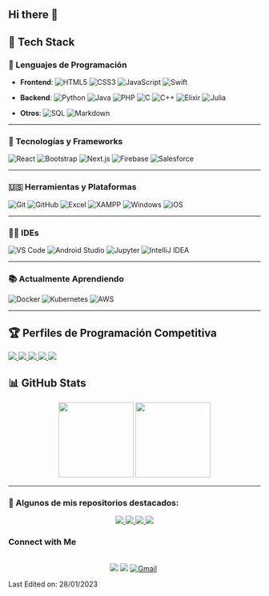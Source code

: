 ## Hi there 👋

<!-- **cyntitadecolores/cyntitadecolores** is a ✨ _special_ ✨ repository because its `README.md` (this file) appears on your GitHub profile.
Here are some ideas to get you started: -->

## 🚀 Tech Stack

### 🧠 Lenguajes de Programación
- **Frontend**: 
  ![HTML5](https://img.shields.io/badge/HTML5-E34F26?style=for-the-badge&logo=html5&logoColor=white)
  ![CSS3](https://img.shields.io/badge/CSS3-1572B6?style=for-the-badge&logo=css3&logoColor=white)
  ![JavaScript](https://img.shields.io/badge/JavaScript-F7DF1E?style=for-the-badge&logo=javascript&logoColor=black)
  ![Swift](https://img.shields.io/badge/Swift-FA7343?style=for-the-badge&logo=swift&logoColor=white)

- **Backend**: 
  ![Python](https://img.shields.io/badge/Python-14354C?style=for-the-badge&logo=python&logoColor=white)
  ![Java](https://img.shields.io/badge/Java-ED8B00?style=for-the-badge&logo=java&logoColor=white)
  ![PHP](https://img.shields.io/badge/PHP-777BB4?style=for-the-badge&logo=php&logoColor=white)
  ![C](https://img.shields.io/badge/C-00599C?style=for-the-badge&logo=c&logoColor=white)
  ![C++](https://img.shields.io/badge/C++-00599C?style=for-the-badge&logo=c%2B%2B&logoColor=white)
  ![Elixir](https://img.shields.io/badge/Elixir-4B275F?style=for-the-badge&logo=elixir&logoColor=white)
  ![Julia](https://img.shields.io/badge/Julia-9558B2?style=for-the-badge&logo=julia&logoColor=white)

- **Otros**: 
  ![SQL](https://img.shields.io/badge/SQL-4479A1?style=for-the-badge&logo=postgresql&logoColor=white)
  ![Markdown](https://img.shields.io/badge/Markdown-000000?style=for-the-badge&logo=markdown&logoColor=white)

---

### 🧠 Tecnologías y Frameworks
  ![React](https://img.shields.io/badge/React-20232a?style=for-the-badge&logo=react&logoColor=61DAFB)
  ![Bootstrap](https://img.shields.io/badge/Bootstrap-563D7C?style=for-the-badge&logo=bootstrap&logoColor=white)
  ![Next.js](https://img.shields.io/badge/Next.js-000000?style=for-the-badge&logo=next.js&logoColor=white)
  ![Firebase](https://img.shields.io/badge/Firebase-FFCA28?style=for-the-badge&logo=firebase&logoColor=black)
  ![Salesforce](https://img.shields.io/badge/Salesforce-00A1E0?style=for-the-badge&logo=salesforce&logoColor=white)

---

### 🇺🇸 Herramientas y Plataformas
  ![Git](https://img.shields.io/badge/Git-F05032?style=for-the-badge&logo=git&logoColor=white)
  ![GitHub](https://img.shields.io/badge/GitHub-181717?style=for-the-badge&logo=github&logoColor=white)
  ![Excel](https://img.shields.io/badge/Microsoft_Excel-217346?style=for-the-badge&logo=microsoft-excel&logoColor=white)
  ![XAMPP](https://img.shields.io/badge/XAMPP-F37623?style=for-the-badge&logo=xampp&logoColor=white)
  ![Windows](https://img.shields.io/badge/Windows-0078D6?style=for-the-badge&logo=windows&logoColor=white)
  ![iOS](https://img.shields.io/badge/iOS-000000?style=for-the-badge&logo=ios&logoColor=white)

---

### 👨‍💻 IDEs
  ![VS Code](https://img.shields.io/badge/Visual_Studio_Code-007ACC?style=for-the-badge&logo=visual-studio-code&logoColor=white)
  ![Android Studio](https://img.shields.io/badge/Android_Studio-3DDC84?style=for-the-badge&logo=android-studio&logoColor=white)
  ![Jupyter](https://img.shields.io/badge/Jupyter-F37626?style=for-the-badge&logo=jupyter&logoColor=white)
  ![IntelliJ IDEA](https://img.shields.io/badge/IntelliJ_IDEA-000000?style=for-the-badge&logo=intellij-idea&logoColor=white)

---

### 📚 Actualmente Aprendiendo
  ![Docker](https://img.shields.io/badge/Docker-2496ED?style=for-the-badge&logo=docker&logoColor=white)
  ![Kubernetes](https://img.shields.io/badge/Kubernetes-326CE5?style=for-the-badge&logo=Kubernetes&logoColor=white)
  ![AWS](https://img.shields.io/badge/Amazon_AWS-232F3E?style=for-the-badge&logo=amazon-aws&logoColor=white)

---

## 🏆 Perfiles de Programación Competitiva

<a href="https://leetcode.com/walleeva2018/">
  <img src="https://img.shields.io/badge/LeetCode-FFA116.svg?style=for-the-badge&logo=LeetCode&logoColor=white">
</a>
<a href="https://codeforces.com/profile/walleeva">
  <img src="https://img.shields.io/badge/Codeforces-1F8ACB.svg?style=for-the-badge&logo=Codeforces&logoColor=white">
</a>
<a href="https://www.codechef.com/users/mcqueen2018">
  <img src="https://img.shields.io/badge/CodeChef-5B4638.svg?style=for-the-badge&logo=CodeChef&logoColor=white">
</a>
<a href="https://www.hackerrank.com/walleeva2018?hr_r=1">
  <img src="https://img.shields.io/badge/HackerRank-00EA64.svg?style=for-the-badge&logo=HackerRank&logoColor=white">
</a>
<a href="https://www.hackerearth.com/@walleeva2018">
  <img src="https://img.shields.io/badge/HackerEarth-2C3454.svg?style=for-the-badge&logo=HackerEarth&logoColor=white">
</a>

## 📊 GitHub Stats

<div align="center">
  <img height="150" src="https://github-readme-stats.vercel.app/api?username=cyntitadecolores&theme=dark&hide_border=false&include_all_commits=true&count_private=true" />
  <img height="150" src="https://github-readme-stats.vercel.app/api/top-langs/?username=cyntitadecolores&theme=dark&hide_border=false&layout=compact&langs_count=8" />
</div>

---

### 🌟 Algunos de mis repositorios destacados:

<p align="center">
  <a href="https://github.com/cyntitadecolores/ML">
    <img src="https://github-readme-stats.vercel.app/api/pin/?username=cyntitadecolores&repo=ML&theme=onedark" />
  </a>
  <a href="https://github.com/cyntitadecolores/Bangla-desktop-Voice-assistance">
    <img src="https://github-readme-stats.vercel.app/api/pin/?username=cyntitadecolores&repo=Bangla-desktop-Voice-assistance&theme=onedark" />
  </a>
  <a href="https://github.com/cyntitadecolores/Web">
    <img src="https://github-readme-stats.vercel.app/api/pin/?username=cyntitadecolores&repo=Web&theme=onedark" />
  </a>
  <a href="https://github.com/cyntitadecolores/Assistance-for-Blind-People">
    <img src="https://github-readme-stats.vercel.app/api/pin/?username=cyntitadecolores&repo=Assistance-for-Blind-People&theme=onedark" />
  </a>
</p>

<h3>Connect with Me </h3> 
<p align="center">
<br>
  <a target="_blank" href="https://www.linkedin.com/in/birunthaban-sarventhiran/"><img src="https://img.shields.io/badge/-LinkedIn-0077B5?style=for-the-badge&logo=Linkedin&logoColor=white"></img></a>
<a target="_blank" href="https://twitter.com/S_Birunthaban"><img src="https://img.shields.io/badge/-Twitter-1DA1F2?style=for-the-badge&logo=Twitter&logoColor=white"></img></a>
<a href="mailto:dataonatangent@gmail.com?subject=Hola%20Jiji"><img src="https://img.shields.io/badge/gmail-%23D14836.svg?&style=for-the-badge&logo=gmail&logoColor=white" alt="Gmail"/></a>&nbsp;

</p>

<p>Last Edited on: 28/01/2023 <br> </p>
